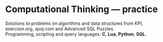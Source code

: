 # Computational Thinking — practice

Solutions to problems on algorithms and data structures from KPI, exercism.org, spoj.com and Advanced SQL Puzzles.  
Programming, scripting and query languages: **C**, **Lua**, **Python**, **SQL**.
